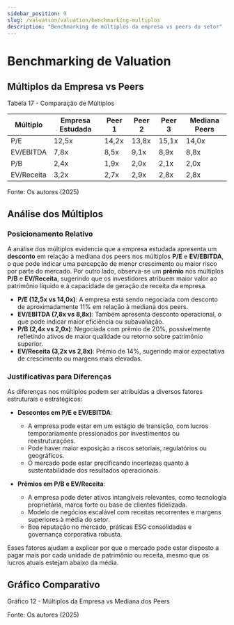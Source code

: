 ```yaml
---
sidebar_position: 9
slug: /valuation/valuation/benchmarking-multiplos
description: "Benchmarking de múltiplos da empresa vs peers do setor"
---
```


# Benchmarking de Valuation

## Múltiplos da Empresa vs Peers

<p style={{textAlign: 'center'}}>Tabela 17 - Comparação de Múltiplos</p>

| Múltiplo     | Empresa Estudada | Peer 1 | Peer 2 | Peer 3 | Mediana Peers |
|--------------|------------------|--------|--------|--------|---------------|
| P/E          | 12,5x            | 14,2x  | 13,8x  | 15,1x  | 14,0x         |
| EV/EBITDA    | 7,8x             | 8,5x   | 9,1x   | 8,9x   | 8,8x          |
| P/B          | 2,4x             | 1,9x   | 2,0x   | 2,1x   | 2,0x          |
| EV/Receita   | 3,2x             | 2,7x   | 2,9x   | 2,8x   | 2,8x          |

<p style={{textAlign: 'center'}}>Fonte: Os autores (2025)</p>

## Análise dos Múltiplos

### Posicionamento Relativo

A análise dos múltiplos evidencia que a empresa estudada apresenta um **desconto** em relação à mediana dos peers nos múltiplos **P/E** e **EV/EBITDA**, o que pode indicar uma percepção de menor crescimento ou maior risco por parte do mercado. Por outro lado, observa-se um **prêmio** nos múltiplos **P/B** e **EV/Receita**, sugerindo que os investidores atribuem maior valor ao patrimônio líquido e à capacidade de geração de receita da empresa.

- **P/E (12,5x vs 14,0x)**: A empresa está sendo negociada com desconto de aproximadamente 11% em relação à mediana dos peers.
- **EV/EBITDA (7,8x vs 8,8x)**: Também apresenta desconto operacional, o que pode indicar maior eficiência ou subavaliação.
- **P/B (2,4x vs 2,0x)**: Negociada com prêmio de 20%, possivelmente refletindo ativos de maior qualidade ou retorno sobre patrimônio superior.
- **EV/Receita (3,2x vs 2,8x)**: Prêmio de 14%, sugerindo maior expectativa de crescimento ou margens mais elevadas.

### Justificativas para Diferenças

As diferenças nos múltiplos podem ser atribuídas a diversos fatores estruturais e estratégicos:

- **Descontos em P/E e EV/EBITDA**:
  - A empresa pode estar em um estágio de transição, com lucros temporariamente pressionados por investimentos ou reestruturações.
  - Pode haver maior exposição a riscos setoriais, regulatórios ou geográficos.
  - O mercado pode estar precificando incertezas quanto à sustentabilidade dos resultados operacionais.

- **Prêmios em P/B e EV/Receita**:
  - A empresa pode deter ativos intangíveis relevantes, como tecnologia proprietária, marca forte ou base de clientes fidelizada.
  - Modelo de negócios escalável com receitas recorrentes e margens superiores à média do setor.
  - Boa reputação no mercado, práticas ESG consolidadas e governança corporativa robusta.

Esses fatores ajudam a explicar por que o mercado pode estar disposto a pagar mais por cada unidade de patrimônio ou receita, mesmo que os lucros atuais estejam abaixo da média.

## Gráfico Comparativo

<p style={{textAlign: 'center'}}>Gráfico 12 - Múltiplos da Empresa vs Mediana dos Peers</p>

<p style={{textAlign: 'center'}}>Fonte: Os autores (2025)</p>